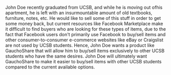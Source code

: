 John Doe recently graduated from UCSB, and while he is moving out ofhis apartment, he is left with an insurmountable amount of old textbooks, furniture, notes, etc. He would like to sell some of this stuff in order to get some money back, but current resources like Facebook Marketplace make it difficult to find buyers who are looking for these types of items, due to the fact that Facebook users don't primarily use Facebook to buy/sell items and other consumer-to-consumer e-commerce websites like eBay or Craigslist are not used by UCSB students. Hence, John Doe wants a product like GauchoShare that will allow him to buy/sell items exclusively to other UCSB students who have the same desires. John Doe will ultimately want GauchoShare to make it easier to buy/sell items with other UCSB students compared to the current available options.
